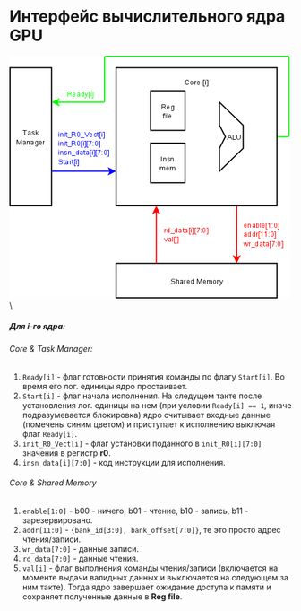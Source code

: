 # Интерфейс вычислительного ядра GPU
![Диаграмма1.png](%D0%94%D0%B8%D0%B0%D0%B3%D1%80%D0%B0%D0%BC%D0%BC%D0%B01.png)\
##### Для i-го ядра:
###### Core & Task Manager:
1. `Ready[i]` - флаг готовности принятия команды по флагу `Start[i]`. Во время его лог. единицы ядро простаивает.
2. `Start[i]` - флаг начала исполнения. На следущем такте после установления лог. единицы на нем (при условии `Ready[i] == 1`, иначе подразумевается блокировка) ядро считывает входные данные (помечены синим цветом) и приступает к исполнению выключая флаг `Ready[i]`.
3. `init_R0_Vect[i]` - флаг установки поданного в `init_R0[i][7:0]` значения в регистр **r0**.
4. `insn_data[i][7:0]` - код инструкции для исполнения.
###### Core & Shared Memory
1. `enable[1:0]` - b00 - ничего, b01 - чтение, b10 - запись, b11 - зарезервировано.
2. `addr[11:0]` - `{bank_id[3:0], bank_offset[7:0]}`, те это просто адрес чтения/записи.
3. `wr_data[7:0]` - данные записи.
4. `rd_data[7:0]` - данные чтения.
5. `val[i]` - флаг выполнения команды чтения/записи (включается на моменте выдачи валидных данных и выключается на следующем за ним такте). Тогда ядро завершает ожидание доступа к памяти и сохраняет полученные данные в **Reg file**.